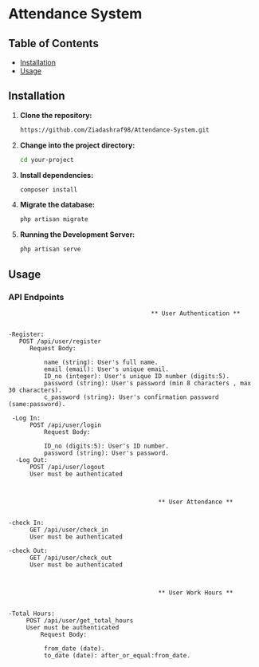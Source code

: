 # Attendance System

## Table of Contents

- [Installation](#installation)
- [Usage](#usage)


## Installation

1. **Clone the repository:**

    ```bash
    https://github.com/Ziadashraf98/Attendance-System.git
    ```

2. **Change into the project directory:**

    ```bash
    cd your-project
    ```

3. **Install dependencies:**

    ```bash
    composer install
    ```

7. **Migrate the database:**

    ```bash
    php artisan migrate
    ```
8. **Running the Development Server:**

    ```bash
    php artisan serve
    ```

## Usage

### API Endpoints

  ```http
                                          ** User Authentication **


-Register:
     POST /api/user/register
        Request Body:

            name (string): User's full name.
            email (email): User's unique email.
            ID_no (integer): User's unique ID number (digits:5).
            password (string): User's password (min 8 characters , max 30 characters).
            c_password (string): User's confirmation password (same:password).
  
   -Log In:
        POST /api/user/login
            Request Body:

            ID_no (digits:5): User's ID number.
            password (string): User's password.
    -Log Out:
        POST /api/user/logout
        User must be authenticated



                                            ** User Attendance **


-check In:
        GET /api/user/check_in
        User must be authenticated

-check Out:
        GET /api/user/check_out
        User must be authenticated



                                            ** User Work Hours **


-Total Hours:
       POST /api/user/get_total_hours
       User must be authenticated
           Request Body:

            from_date (date).
            to_date (date): after_or_equal:from_date.

            
            
